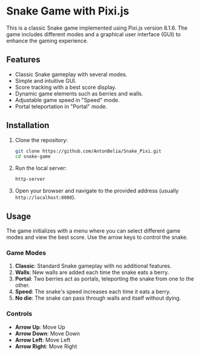 # Snake Game with Pixi.js

This is a classic Snake game implemented using Pixi.js version 8.1.6. The game includes different modes and a graphical user interface (GUI) to enhance the gaming experience.

## Features

- Classic Snake gameplay with several modes.
- Simple and intuitive GUI.
- Score tracking with a best score display.
- Dynamic game elements such as berries and walls.
- Adjustable game speed in "Speed" mode.
- Portal teleportation in "Portal" mode.

## Installation

1. Clone the repository:

    ```sh
    git clone https://github.com/AntonBelia/Snake_Pixi.git
    cd snake-game
    ```

2. Run the local server:

    ```sh
    http-server
    ```

3. Open your browser and navigate to the provided address (usually `http://localhost:8080`).

## Usage

The game initializes with a menu where you can select different game modes and view the best score. Use the arrow keys to control the snake.

### Game Modes

1. **Classic**: Standard Snake gameplay with no additional features.
2. **Walls**: New walls are added each time the snake eats a berry.
3. **Portal**: Two berries act as portals, teleporting the snake from one to the other.
4. **Speed**: The snake's speed increases each time it eats a berry.
5. **No die**: The snake can pass through walls and itself without dying.

### Controls

- **Arrow Up**: Move Up
- **Arrow Down**: Move Down
- **Arrow Left**: Move Left
- **Arrow Right**: Move Right


